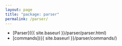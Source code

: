 ```yaml
---
layout: page
title: "package: parser"
permalink: /parser/
---
```


- [Parser]({{ site.baseurl }}/parser/parser.html)
- [commands]({{ site.baseurl }}/parser/commands/)